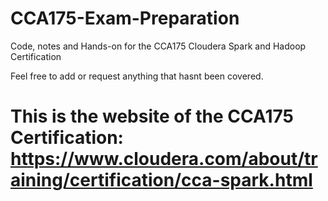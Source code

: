 # CCA175-Exam-Preparation
Code, notes and Hands-on for the CCA175 Cloudera Spark and Hadoop Certification

Feel free to add or request anything that hasnt been covered.

# This is the website of the CCA175 Certification: https://www.cloudera.com/about/training/certification/cca-spark.html

